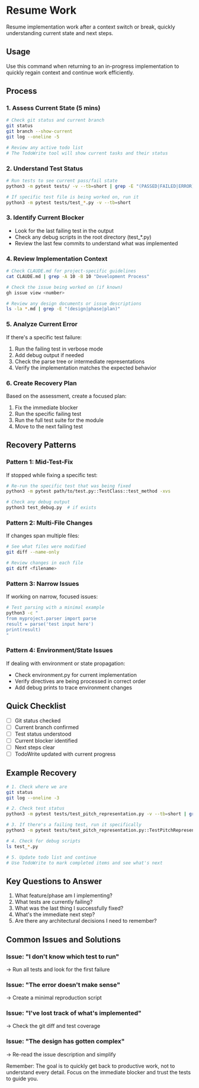 # Resume Work

Resume implementation work after a context switch or break, quickly understanding current state and next steps.

## Usage
Use this command when returning to an in-progress implementation to quickly regain context and continue work efficiently.

## Process

### 1. Assess Current State (5 mins)
```bash
# Check git status and current branch
git status
git branch --show-current
git log --oneline -5

# Review any active todo list
# The TodoWrite tool will show current tasks and their status
```

### 2. Understand Test Status
```bash
# Run tests to see current pass/fail state
python3 -m pytest tests/ -v --tb=short | grep -E "(PASSED|FAILED|ERROR)"

# If specific test file is being worked on, run it
python3 -m pytest tests/test_*.py -v --tb=short
```

### 3. Identify Current Blocker
- Look for the last failing test in the output
- Check any debug scripts in the root directory (test_*.py)
- Review the last few commits to understand what was implemented

### 4. Review Implementation Context
```bash
# Check CLAUDE.md for project-specific guidelines
cat CLAUDE.md | grep -A 10 -B 10 "Development Process"

# Check the issue being worked on (if known)
gh issue view <number>

# Review any design documents or issue descriptions
ls -la *.md | grep -E "(design|phase|plan)"
```

### 5. Analyze Current Error
If there's a specific test failure:
1. Run the failing test in verbose mode
2. Add debug output if needed
3. Check the parse tree or intermediate representations
4. Verify the implementation matches the expected behavior

### 6. Create Recovery Plan
Based on the assessment, create a focused plan:
1. Fix the immediate blocker
2. Run the specific failing test
3. Run the full test suite for the module
4. Move to the next failing test

## Recovery Patterns

### Pattern 1: Mid-Test-Fix
If stopped while fixing a specific test:
```bash
# Re-run the specific test that was being fixed
python3 -m pytest path/to/test.py::TestClass::test_method -xvs

# Check any debug output
python3 test_debug.py  # if exists
```

### Pattern 2: Multi-File Changes
If changes span multiple files:
```bash
# See what files were modified
git diff --name-only

# Review changes in each file
git diff <filename>
```

### Pattern 3: Narrow Issues
If working on narrow, focused issues:
```bash
# Test parsing with a minimal example
python3 -c "
from myproject.parser import parse
result = parse('test input here')
print(result)
"
```

### Pattern 4: Environment/State Issues
If dealing with environment or state propagation:
- Check environment.py for current implementation
- Verify directives are being processed in correct order
- Add debug prints to trace environment changes

## Quick Checklist
- [ ] Git status checked
- [ ] Current branch confirmed
- [ ] Test status understood
- [ ] Current blocker identified
- [ ] Next steps clear
- [ ] TodoWrite updated with current progress

## Example Recovery

```bash
# 1. Check where we are
git status
git log --oneline -3

# 2. Check test status
python3 -m pytest tests/test_pitch_representation.py -v --tb=short | grep -E "(PASSED|FAILED)"

# 3. If there's a failing test, run it specifically
python3 -m pytest tests/test_pitch_representation.py::TestPitchRepresentation::test_mode_switching -xvs

# 4. Check for debug scripts
ls test_*.py

# 5. Update todo list and continue
# Use TodoWrite to mark completed items and see what's next
```

## Key Questions to Answer
1. What feature/phase am I implementing?
2. What tests are currently failing?
3. What was the last thing I successfully fixed?
4. What's the immediate next step?
5. Are there any architectural decisions I need to remember?

## Common Issues and Solutions

### Issue: "I don't know which test to run"
→ Run all tests and look for the first failure

### Issue: "The error doesn't make sense"
→ Create a minimal reproduction script

### Issue: "I've lost track of what's implemented"
→ Check the git diff and test coverage

### Issue: "The design has gotten complex"
→ Re-read the issue description and simplify

Remember: The goal is to quickly get back to productive work, not to understand every detail. Focus on the immediate blocker and trust the tests to guide you.